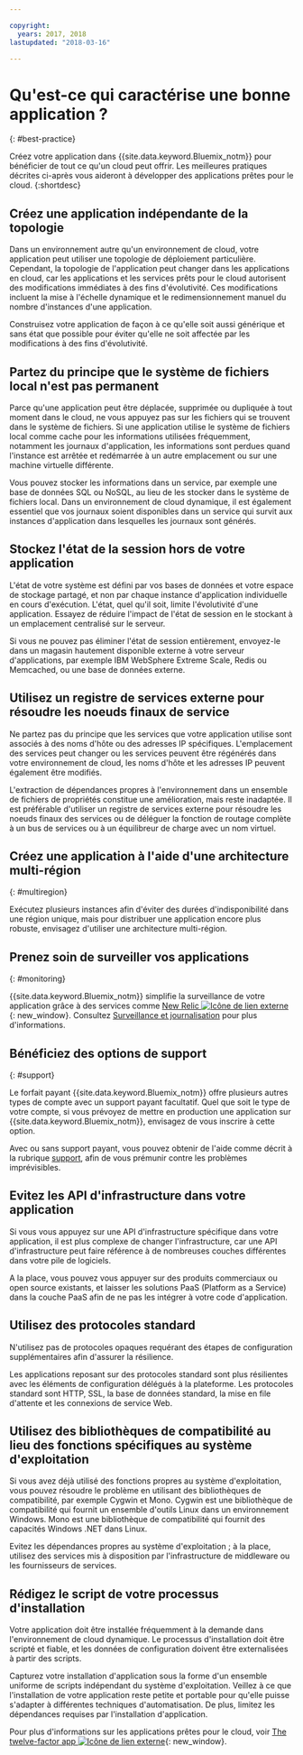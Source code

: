 ```yaml
---

copyright:
  years: 2017, 2018
lastupdated: "2018-03-16"

---
```


# Qu'est-ce qui caractérise une bonne application ?
{: #best-practice}

Créez votre application dans {{site.data.keyword.Bluemix_notm}} pour bénéficier de tout ce qu'un cloud peut offrir. Les meilleures pratiques décrites ci-après vous aideront à développer des applications prêtes pour le cloud.
{:shortdesc}

## Créez une application indépendante de la topologie

Dans un environnement autre qu'un environnement de cloud, votre application peut utiliser une topologie de déploiement particulière. Cependant, la topologie de l'application peut changer dans les applications en cloud, car les applications et les services prêts pour le cloud autorisent des modifications immédiates à des fins d'évolutivité. Ces modifications incluent la mise à l'échelle dynamique et le redimensionnement manuel du nombre d'instances d'une application.

Construisez votre application de façon à ce qu'elle soit aussi générique et sans état que possible pour éviter qu'elle ne soit affectée par les
modifications à des fins d'évolutivité.

## Partez du principe que le système de fichiers local n'est pas permanent

Parce qu'une application peut être déplacée, supprimée ou dupliquée à tout
moment dans le cloud, ne vous appuyez pas sur les fichiers qui se trouvent dans le système de fichiers. Si une application utilise le système de fichiers local comme cache pour les informations utilisées fréquemment, notamment les journaux d'application, les
informations sont perdues quand l'instance est arrêtée et redémarrée à un autre emplacement ou sur une machine virtuelle différente.

Vous pouvez stocker les informations dans un service, par exemple une base de données SQL ou NoSQL, au lieu de les stocker dans le système de
fichiers local. Dans un environnement de cloud dynamique, il est également essentiel que vos journaux soient disponibles dans un service qui survit aux
instances d'application dans lesquelles les journaux sont générés.

## Stockez l'état de la session hors de votre application

L'état de votre système est défini par vos bases de données et votre espace de stockage
partagé, et non par chaque instance d'application individuelle en cours d'exécution. L'état, quel qu'il soit, limite l'évolutivité d'une application. Essayez de réduire l'impact de l'état de session en le stockant à un emplacement centralisé
sur le serveur.

Si vous ne pouvez pas éliminer l'état de session entièrement, envoyez-le dans un magasin hautement disponible externe à votre serveur
d'applications, par exemple IBM WebSphere Extreme Scale, Redis ou Memcached, ou une base de données externe.

## Utilisez un registre de services externe pour résoudre les noeuds finaux de service

Ne partez pas du principe que les services que votre application utilise sont associés à des noms d'hôte ou des adresses IP spécifiques. L'emplacement des services peut changer ou les services peuvent être régénérés dans votre environnement de cloud, les noms d'hôte et les adresses IP peuvent également être modifiés.

L'extraction de dépendances propres à l'environnement dans un ensemble de fichiers de propriétés constitue une amélioration, mais reste inadaptée. Il est préférable d'utiliser un registre de services externe pour résoudre les noeuds finaux des services
ou de déléguer la fonction de routage complète à un bus de services ou à un équilibreur de charge avec un nom virtuel.

## Créez une application à l'aide d'une architecture multi-région
{: #multiregion}

Exécutez plusieurs instances afin d'éviter des durées d'indisponibilité dans une région unique, mais pour distribuer une application encore plus robuste, envisagez d'utiliser une architecture multi-région.

## Prenez soin de surveiller vos applications
{: #monitoring}

{{site.data.keyword.Bluemix_notm}} simplifie la surveillance de votre application grâce à des services comme [New Relic ![Icône de lien externe](../icons/launch-glyph.svg)](http://newrelic.com/){: new_window}. Consultez [Surveillance et journalisation](../monitor_log/logging.html#logging) pour plus d'informations.

## Bénéficiez des options de support
{: #support}

Le forfait payant {{site.data.keyword.Bluemix_notm}} offre plusieurs autres types de compte avec un support payant facultatif. Quel que soit le type de votre compte, si vous prévoyez de mettre en production une application sur {{site.data.keyword.Bluemix_notm}}, envisagez de vous inscrire à cette option.

Avec ou sans support payant, vous pouvez obtenir de l'aide comme décrit à la rubrique [support](../get-support/howtogetsupport.html), afin de vous prémunir contre les problèmes imprévisibles.

## Evitez les API d'infrastructure dans votre application

Si vous vous appuyez sur une API d'infrastructure spécifique dans votre application, il
est plus complexe de changer l'infrastructure, car une API d'infrastructure peut faire référence à de nombreuses couches différentes dans votre pile de
logiciels.

A la place, vous pouvez vous appuyer sur des produits commerciaux ou open source existants, et laisser les solutions PaaS (Platform as a Service) dans la couche PaaS afin de ne pas les intégrer à votre code d'application.

## Utilisez des protocoles standard

N'utilisez pas de protocoles opaques requérant des étapes de configuration supplémentaires afin d'assurer la résilience.

Les applications reposant sur des protocoles standard sont plus résilientes avec les éléments de configuration délégués à la plateforme. Les protocoles standard sont HTTP, SSL, la base de données standard, la mise en file d'attente et les connexions de service Web.

## Utilisez des bibliothèques de compatibilité au lieu des fonctions spécifiques au système d'exploitation

Si vous avez déjà utilisé des fonctions propres au système
d'exploitation, vous pouvez résoudre le problème en utilisant des bibliothèques de compatibilité, par exemple Cygwin et Mono. Cygwin est une bibliothèque
de compatibilité qui fournit un ensemble d'outils Linux dans un environnement Windows. Mono est une bibliothèque de compatibilité qui fournit des capacités Windows .NET dans Linux.

Evitez les dépendances propres au
système d'exploitation ; à la place, utilisez des services mis à disposition par l'infrastructure de middleware ou les fournisseurs de services.

## Rédigez le script de votre processus d'installation

Votre application doit être installée fréquemment à la demande dans l'environnement de cloud
dynamique. Le processus d'installation doit être scripté et fiable, et les données de configuration doivent être externalisées à partir des scripts.

Capturez votre installation d'application sous la forme d'un ensemble uniforme de scripts indépendant du système d'exploitation. Veillez à ce que l'installation de votre application reste petite et portable pour qu'elle puisse s'adapter à différentes techniques d'automatisation. De plus, limitez les dépendances requises par l'installation d'application.

Pour plus d'informations sur les applications prêtes pour le cloud, voir [The twelve-factor app ![Icône de lien externe](../icons/launch-glyph.svg)](http://12factor.net/){: new_window}.


